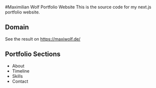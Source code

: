 #Maximilian Wolf Portfolio Website
This is the source code for my next.js portfolio website. 
## Domain
See the result on https://maxiwolf.de/
## Portfolio Sections
* About
* Timeline
* Skills
* Contact
